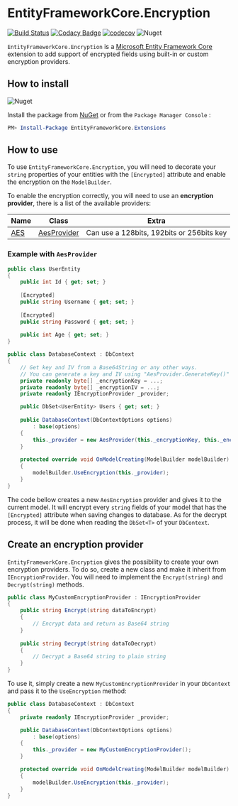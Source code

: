 # EntityFrameworkCore.Encryption

[![Build Status](https://travis-ci.org/Eastrall/EntityFrameworkCore.Encryption.svg?branch=master)](https://travis-ci.org/Eastrall/EntityFrameworkCore.Encryption)
[![Codacy Badge](https://api.codacy.com/project/badge/Grade/74fc74231f7542848fdc221014de2109)](https://www.codacy.com/app/Eastrall/EntityFrameworkCore.Encryption?utm_source=github.com&amp;utm_medium=referral&amp;utm_content=Eastrall/EntityFrameworkCore.Encryption&amp;utm_campaign=Badge_Grade)
[![codecov](https://codecov.io/gh/Eastrall/EntityFrameworkCore.Encryption/branch/master/graph/badge.svg)](https://codecov.io/gh/Eastrall/EntityFrameworkCore.Encryption)
![Nuget](https://img.shields.io/badge/nuget-soon-blue.svg)

`EntityFrameworkCore.Encryption` is a [Microsoft Entity Framework Core](https://github.com/aspnet/EntityFrameworkCore) extension to add support of encrypted fields using built-in or custom encryption providers.

## How to install

![Nuget](https://img.shields.io/badge/nuget-soon-blue.svg)

Install the package from [NuGet](https://www.nuget.org/) or from the `Package Manager Console` :
```powershell
PM> Install-Package EntityFrameworkCore.Extensions
```

## How to use

To use `EntityFrameworkCore.Encryption`, you will need to decorate your `string` properties of your entities with the `[Encrypted]` attribute and enable the encryption on the `ModelBuilder`. 

To enable the encryption correctly, you will need to use an **encryption provider**, there is a list of the available providers:

| Name | Class | Extra |
|------|-------|-------|
| [AES](https://docs.microsoft.com/en-US/dotnet/api/system.security.cryptography.aes?view=netcore-2.2) | [AesProvider](https://github.com/Eastrall/EntityFrameworkCore.Encryption/blob/master/src/EntityFrameworkCore.Encryption/Providers/AesProvider.cs) | Can use a 128bits, 192bits or 256bits key |

### Example with `AesProvider`

```csharp
public class UserEntity
{
	public int Id { get; set; }
	
	[Encrypted]
	public string Username { get; set; }
	
	[Encrypted]
	public string Password { get; set; }
	
	public int Age { get; set; }
}

public class DatabaseContext : DbContext
{
	// Get key and IV from a Base64String or any other ways.
	// You can generate a key and IV using "AesProvider.GenerateKey()"
	private readonly byte[] _encryptionKey = ...; 
	private readonly byte[] _encryptionIV = ...;
	private readonly IEncryptionProvider _provider;

	public DbSet<UserEntity> Users { get; set; }
	
	public DatabaseContext(DbContextOptions options)
		: base(options)
	{
		this._provider = new AesProvider(this._encryptionKey, this._encryptionIV);
	}
	
	protected override void OnModelCreating(ModelBuilder modelBuilder)
	{
		modelBuilder.UseEncryption(this._provider);
	}
}
```
The code bellow creates a new `AesEncryption` provider and gives it to the current model. It will encrypt every `string` fields of your model that has the `[Encrypted]` attribute when saving changes to database. As for the decrypt process, it will be done when reading the `DbSet<T>` of your `DbContext`.

## Create an encryption provider

`EntityFrameworkCore.Encryption` gives the possibility to create your own encryption providers. To do so, create a new class and make it inherit from `IEncryptionProvider`. You will need to implement the `Encrypt(string)` and `Decrypt(string)` methods.

```csharp
public class MyCustomEncryptionProvider : IEncryptionProvider
{
	public string Encrypt(string dataToEncrypt)
	{
		// Encrypt data and return as Base64 string
	}
	
	public string Decrypt(string dataToDecrypt)
	{
		// Decrypt a Base64 string to plain string
	}
}
```

To use it, simply create a new `MyCustomEncryptionProvider` in your `DbContext` and pass it to the `UseEncryption` method:
```csharp
public class DatabaseContext : DbContext
{
	private readonly IEncryptionProvider _provider;

	public DatabaseContext(DbContextOptions options)
		: base(options)
	{
		this._provider = new MyCustomEncryptionProvider();
	}

	protected override void OnModelCreating(ModelBuilder modelBuilder)
	{
		modelBuilder.UseEncryption(this._provider);
	}
}
```
